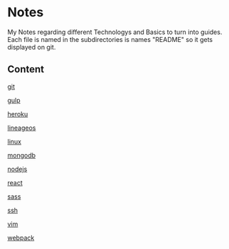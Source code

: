 # Notes
My Notes regarding different Technologys and Basics to turn into guides.
Each file is named in the subdirectories is names "README" so it gets displayed on git.

## Content

[git](./git)

[gulp](./gulp)

[heroku](./heroku)

[lineageos](./lineageos)

[linux](./linux)

[mongodb](./mongodb)

[nodejs](./nodejs)

[react](./react)

[sass](./sass)

[ssh](./ssh)

[vim](./vim)

[webpack](./webpack)
